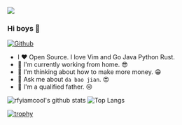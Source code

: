 ![](https://github.com/rfyiamcool/rfyiamcool/blob/master/header.png)

### Hi boys 👋

[![Github](https://img.shields.io/github/followers/token01?label=Follow&style=social)](https://github.com/token01)

- I ❤ Open Source. I love Vim and Go Java Python Rust.
- 🌈 I'm currently working from home. 😎
- 🤔 I'm thinking about how to make more money. 😁
- 💬 Ask me about `da bao jian`. 😍
- 🤲 I'm a qualified father. 😢
<!-- - 📫 How to reach me. [xiaorui.cc](http://xiaorui.cc) -->


![rfyiamcool's github stats](https://github-readme-stats.vercel.app/api?username=token01&show_icons=true&count_private=true&line_height=40)
![Top Langs](https://github-readme-stats.vercel.app/api/top-langs/?username=token01&hide=html&exclude_repo=python_vim)

[![trophy](https://github-profile-trophy.vercel.app/?username=token01&theme=flat&column=10&margin-w=10)](https://github.com/token01)

